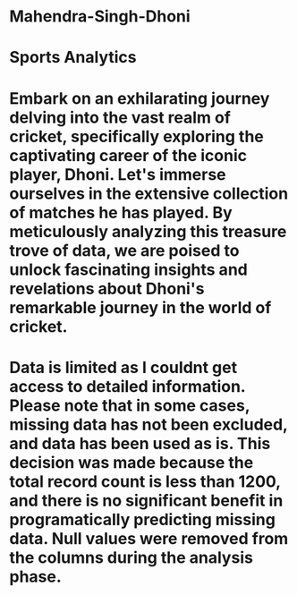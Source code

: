 # Mahendra-Singh-Dhoni

# Sports Analytics

# Embark on an exhilarating journey delving into the vast realm of cricket, specifically exploring the captivating career of the iconic player, Dhoni. Let's immerse ourselves in the extensive collection of matches he has played. By meticulously analyzing this treasure trove of data, we are poised to unlock fascinating insights and revelations about Dhoni's remarkable journey in the world of cricket.

# Data is limited as I couldnt get access to detailed information. Please note that in some cases, missing data has not been excluded, and data has been used as is. This decision was made because the total record count is less than 1200, and there is no significant benefit in programatically predicting missing data. Null values were removed from the columns during the analysis phase.

